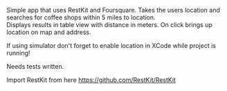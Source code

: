 Simple app that uses RestKit and Foursquare.  Takes the users location and searches for coffee shops within 5 miles to location.  
Displays results in table view with distance in meters.  On click brings up location on map and address.

If using simulator don't forget to enable location in XCode while project is running!

Needs tests written.

Import RestKit from here https://github.com/RestKit/RestKit